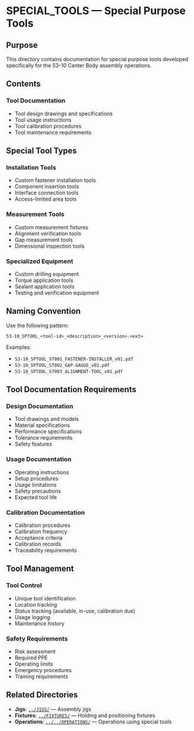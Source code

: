 # SPECIAL_TOOLS — Special Purpose Tools

## Purpose

This directory contains documentation for special purpose tools developed specifically for the 53-10 Center Body assembly operations.

## Contents

### Tool Documentation
- Tool design drawings and specifications
- Tool usage instructions
- Tool calibration procedures
- Tool maintenance requirements

## Special Tool Types

### Installation Tools
- Custom fastener installation tools
- Component insertion tools
- Interface connection tools
- Access-limited area tools

### Measurement Tools
- Custom measurement fixtures
- Alignment verification tools
- Gap measurement tools
- Dimensional inspection tools

### Specialized Equipment
- Custom drilling equipment
- Torque application tools
- Sealant application tools
- Testing and verification equipment

## Naming Convention

Use the following pattern:
```
53-10_SPTOOL_<tool-id>_<description>_<version>.<ext>
```

Examples:
- `53-10_SPTOOL_ST001_FASTENER-INSTALLER_v01.pdf`
- `53-10_SPTOOL_ST002_GAP-GAUGE_v02.pdf`
- `53-10_SPTOOL_ST003_ALIGNMENT-TOOL_v01.pdf`

## Tool Documentation Requirements

### Design Documentation
- Tool drawings and models
- Material specifications
- Performance specifications
- Tolerance requirements
- Safety features

### Usage Documentation
- Operating instructions
- Setup procedures
- Usage limitations
- Safety precautions
- Expected tool life

### Calibration Documentation
- Calibration procedures
- Calibration frequency
- Acceptance criteria
- Calibration records
- Traceability requirements

## Tool Management

### Tool Control
- Unique tool identification
- Location tracking
- Status tracking (available, in-use, calibration due)
- Usage logging
- Maintenance history

### Safety Requirements
- Risk assessment
- Required PPE
- Operating limits
- Emergency procedures
- Training requirements

## Related Directories

- **Jigs**: [`../JIGS/`](../JIGS/) — Assembly jigs
- **Fixtures**: [`../FIXTURES/`](../FIXTURES/) — Holding and positioning fixtures
- **Operations**: [`../../OPERATIONS/`](../../OPERATIONS/) — Operations using special tools
